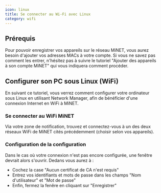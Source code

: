```yaml
---
icon: linux
title: Se connecter au Wi-Fi avec Linux
category: wifi
---
```


## Prérequis

Pour pouvoir enregistrer vos appareils sur le réseau MiNET, vous aurez besoin d'ajouter vos adresses MACs à votre compte. Si vous ne savez pas comment les entrer, n'hésitez pas à suivre le tutoriel "Ajouter des appareils à son compte MiNET" qui vous indiquera comment procéder.

## Configurer son PC sous Linux (WiFi)

En suivant ce tutoriel, vous verrez comment configurer votre ordinateur sous Linux en utilisant Network Manager, afin de bénéficier d'une connexion Internet en WiFi à MiNET.

### Se connecter au WiFi MiNET

Via votre zone de notification, trouvez et connectez-vous à un des deux réseaux WiFi de MiNET cités précédemment (choisir selon vos appareils).

### Configuration de la configuration

Dans le cas où votre connexion n'est pas encore configurée, une fenêtre devrait alors s'ouvrir. Dedans vous aurez à :

- Cochez la case "Aucun certificat de CA n'est requis"
- Entrez vos identifiants et mots de passe dans les champs "Nom d'utilisateur" et "Mot de passe"
- Enfin, fermez la fenêre en cliquant sur "Enregistrer"
